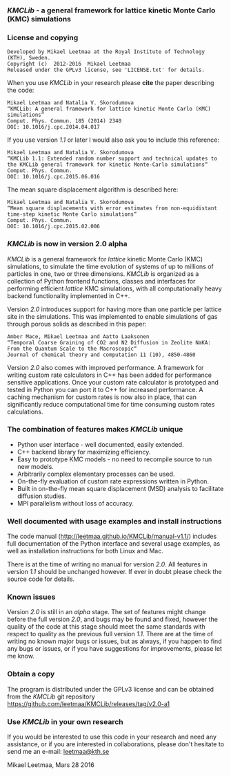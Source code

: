 ### *KMCLib* - a general framework for lattice kinetic Monte Carlo (KMC) simulations

### License and copying

    Developed by Mikael Leetmaa at the Royal Institute of Technology (KTH), Sweden.
    Copyright (c)  2012-2016  Mikael Leetmaa
    Released under the GPLv3 license, see 'LICENSE.txt' for details.

When you use *KMCLib* in your research please **cite** the paper describing the code:

    Mikael Leetmaa and Natalia V. Skorodumova
    “KMCLib: A general framework for lattice kinetic Monte Carlo (KMC) simulations”
    Comput. Phys. Commun. 185 (2014) 2340
    DOI: 10.1016/j.cpc.2014.04.017

If you use version *1.1* or later I would also ask you to include this reference:

    Mikael Leetmaa and Natalia V. Skorodumova
    “KMCLib 1.1: Extended random number support and technical updates to the KMCLib general framework for kinetic Monte-Carlo simulations“
    Comput. Phys. Commun.
    DOI: 10.1016/j.cpc.2015.06.016

The mean square displacement algorithm is described here:

    Mikael Leetmaa and Natalia V. Skorodumova
    “Mean square displacements with error estimates from non-equidistant time-step kinetic Monte Carlo simulations“
    Comput. Phys. Commun.
    DOI: 10.1016/j.cpc.2015.02.006


### *KMCLib* is now in version 2.0 alpha

*KMCLib* is a general framework for *lattice* kinetic Monte Carlo (KMC) simulations, to simulate the time evolution of systems of up to millions of particles in one, two or three dimensions. *KMCLib* is organized as a collection of Python frontend functions, classes and interfaces for performing efficient *lattice* KMC simulations, with all computationally heavy backend functionality implemented in C++.

Version *2.0* introduces support for having more than one particle per lattice site in the simulations. This was implemented to enable simulations of gas through porous solids as described in this paper:

    Amber Mace, Mikael Leetmaa and Aatto Laaksonen
    “Temporal Coarse Graining of CO2 and N2 Diffusion in Zeolite NaKA: From the Quantum Scale to the Macroscopic“
    Journal of chemical theory and computation 11 (10), 4850-4860

Version *2.0* also comes with improved performance. A framework for writing custom rate calculators in C++ has been added for performance sensitive applications. Once your custom rate calculator is prototyped and tested in Python you can port it to C++ for increased performance. A caching mechanism for custom rates is now also in place, that can significantly reduce computational time for time consuming custom rates calculations.

### The combination of features makes *KMCLib* unique
* Python user interface - well documented, easily extended.
* C++ backend library for maximizing efficiency.
* Easy to prototype KMC models - no need to recompile source to run new models.
* Arbitrarily complex elementary processes can be used.
* On-the-fly evaluation of custom rate expressions written in Python.
* Built in on-the-fly mean square displacement (MSD) analysis to facilitate diffusion studies.
* MPI parallelism without loss of accuracy.

### Well documented with usage examples and install instructions
The code manual (http://leetmaa.github.io/KMCLib/manual-v1.1/) includes full documentation of the Python interface and several usage examples, as well as installation instructions for both Linux and Mac.

There is at the time of writing no manual for version *2.0*. All features in version *1.1* should be unchanged however. If ever in doubt please check the source code for details.

### Known issues
Version *2.0* is still in an *alpha* stage. The set of features might change before the full version *2.0*, and bugs may be found and fixed, however the quality of the code at this stage should meet the same standards with respect to quality as the previous full version *1.1*. There are at the time of writing no known major bugs or issues, but as always, if you happen to find any bugs or issues, or if you have suggestions for improvements, please let me know.

### Obtain a copy
The program is distributed under the GPLv3 license and can be obtained from the *KMCLib* git repository https://github.com/leetmaa/KMCLib/releases/tag/v2.0-a1

### Use *KMCLib* in your own research
If you would be interested to use this code in your research and need any assistance, or if you are interested in collaborations, please don't hesitate to send me an e-mail: leetmaa@kth.se


Mikael Leetmaa, Mars 28 2016


